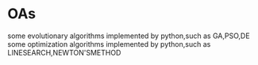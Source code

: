 # OAs
some evolutionary algorithms implemented by python,such as GA,PSO,DE
some optimization algorithms implemented by python,such as LINESEARCH,NEWTON'SMETHOD
